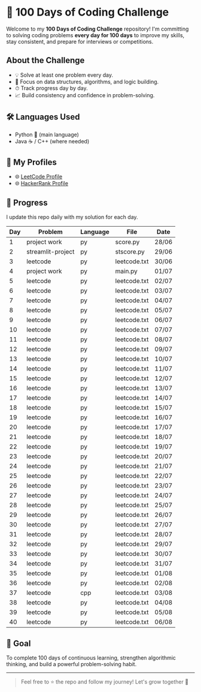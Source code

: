 # 💯 100 Days of Coding Challenge

Welcome to my **100 Days of Coding Challenge** repository! 
I'm committing to solving coding problems **every day for 100 days** to improve my skills, stay consistent, and prepare for interviews or competitions.

##  About the Challenge

- 💡 Solve at least one problem every day.
- 🧠 Focus on data structures, algorithms, and logic building.
- ⏱ Track progress day by day.
- 📈 Build consistency and confidence in problem-solving.

## 🛠 Languages Used

- Python 🐍 (main language)
- Java ☕ / C++  (where needed)


## 🔗 My Profiles

- 🌐 [LeetCode Profile](https://leetcode.com/u/MOHAMMED_SHAJITH/)
- 🌐 [HackerRank Profile](https://www.hackerrank.com/profile/MOHAMMED_SHAJITH)

## 📅 Progress

I update this repo daily with my solution for each day.

| Day |        Problem    | Language   |  File        | Date |
|-----|-------------------|----------  |--------------|------|
| 1   |      project work |   py       | score.py     | 28/06|
| 2   |  streamlit-project|   py       | stscore.py   | 29/06|
| 3   |     leetcode      |   py       | leetcode.txt | 30/06|
| 4   |    project work   |   py       | main.py      | 01/07|
| 5   |     leetcode      |   py       | leetcode.txt | 02/07|
| 6   |     leetcode      |   py       | leetcode.txt | 03/07|
| 7   |     leetcode      |   py       | leetcode.txt | 04/07|
| 8   |     leetcode      |   py       | leetcode.txt | 05/07|
| 9   |     leetcode      |   py       | leetcode.txt | 06/07|
| 10  |     leetcode      |   py       | leetcode.txt | 07/07|
| 11  |     leetcode      |   py       | leetcode.txt | 08/07|
| 12  |     leetcode      |   py       | leetcode.txt | 09/07|
| 13  |     leetcode      |   py       | leetcode.txt | 10/07|
| 14  |     leetcode      |   py       | leetcode.txt | 11/07|
| 15  |     leetcode      |   py       | leetcode.txt | 12/07|
| 16  |     leetcode      |   py       | leetcode.txt | 13/07|
| 17  |     leetcode      |   py       | leetcode.txt | 14/07|
| 18  |     leetcode      |   py       | leetcode.txt | 15/07|
| 19  |     leetcode      |   py       | leetcode.txt | 16/07|
| 20  |     leetcode      |   py       | leetcode.txt | 17/07|
| 21  |     leetcode      |   py       | leetcode.txt | 18/07|
| 22  |     leetcode      |   py       | leetcode.txt | 19/07|
| 23  |     leetcode      |   py       | leetcode.txt | 20/07|
| 24  |     leetcode      |   py       | leetcode.txt | 21/07|
| 25  |     leetcode      |   py       | leetcode.txt | 22/07|
| 26  |     leetcode      |   py       | leetcode.txt | 23/07|
| 27  |     leetcode      |   py       | leetcode.txt | 24/07|
| 28  |     leetcode      |   py       | leetcode.txt | 25/07|
| 29  |     leetcode      |   py       | leetcode.txt | 26/07|
| 30  |     leetcode      |   py       | leetcode.txt | 27/07|
| 31  |     leetcode      |   py       | leetcode.txt | 28/07|
| 32  |     leetcode      |   py       | leetcode.txt | 29/07|
| 33  |     leetcode      |   py       | leetcode.txt | 30/07|
| 34  |     leetcode      |   py       | leetcode.txt | 31/07|
| 35  |     leetcode      |   py       | leetcode.txt | 01/08|
| 36  |     leetcode      |   py       | leetcode.txt | 02/08|
| 37  |     leetcode      |   cpp      | leetcode.txt | 03/08|
| 38  |     leetcode      |   py       | leetcode.txt | 04/08|
| 39  |     leetcode      |   py       | leetcode.txt | 05/08|
| 40  |     leetcode      |   py       | leetcode.txt | 06/08|

## 🏁 Goal

To complete 100 days of continuous learning, strengthen algorithmic thinking, and build a powerful problem-solving habit.

---

> Feel free to ⭐ the repo and follow my journey! Let's grow together 💪







